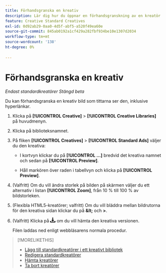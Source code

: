 ```yaml
---
title: Förhandsgranska en kreativ
description: Lär dig hur du öppnar en förhandsgranskning av en kreatör.
feature: Creative Standard Creatives
exl-id: 0d92ab29-0aa0-4d5f-abf5-a520f49ea60e
source-git-commit: 845ab0192a1cf429a282fbf934be10e1307d2034
workflow-type: tm+mt
source-wordcount: '138'
ht-degree: 0%

---
```


# Förhandsgranska en kreativ

*Endast standardkreatörer*
*Stängd beta*

Du kan förhandsgranska en kreativ bild som tittarna ser den, inklusive hyperlänkar.

1. Klicka på **[!UICONTROL Creative]** > **[!UICONTROL Creative Libraries]** på huvudmenyn.

1. Klicka på biblioteksnamnet.

1. På fliken **[!UICONTROL Creatives]** > **[!UICONTROL Standard Ads]** väljer du den kreativa:

   * I kortvyn klickar du på **[!UICONTROL ...]** bredvid det kreativa namnet och sedan på **[!UICONTROL Preview]**.

   * Håll markören över raden i tabellvyn och klicka på **[!UICONTROL Preview]**.

1. (Valfritt) Om du vill ändra storlek på bilden på skärmen väljer du ett alternativ i listan **[!UICONTROL Zoom]**, från 10 % till 100 % av bildstorleken.

1. (Flexibla HTML5-kreatörer; valfritt) Om du vill bläddra mellan bildrutorna för den kreativa sidan klickar du på **\&lt;** och **\>**.

1. (Valfritt) Klicka på ![Hämta](/help/creative/assets/download.png "Hämta") om du vill hämta den kreativa versionen.

   Filen laddas ned enligt webbläsarens normala procedur.

>[!MORELIKETHIS]
>
>* [Lägg till standardkreatörer i ett kreativt bibliotek](/help/creative/creative-libraries/creative-add-standard.md)
>* [Redigera standardkreatörer](/help/creative/creative-libraries/creative-edit-standard.md)
>* [Hämta kreatörer](/help/creative/creative-libraries/creative-download.md)
>* [Ta bort kreatörer](/help/creative/creative-libraries/creative-delete.md)
